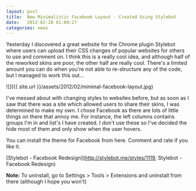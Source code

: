 ```yaml
---
layout: post
title:  New Minimalistic Facebook Layout - Created Using Stylebot
date:   2012-02-28 01:09:27
categories: news
---
```


Yesterday I discovered a great website for the Chrome plugin Stylebot where users can upload their CSS changes of popular websites for others to use and comment on. I think this is a really cool idea, and although half of the reworked skins are poor, the other half are really cool. There's a limited amount you can do when you're not able to re-structure any of the code, but I managed to work this out...

![]({{ site.url }}/assets/2012/02/minimal-facebook-layout.jpg)

I've messed about with changing styles to websites before, but as soon as I saw that there was a site which allowed users to share their skins, I was determined to make my own. I chose Facebook as there are lots of little things on there that annoy me. For instance, the left columns contains groups I'm in and list's I have created. I don't use these so I've decided the hide most of them and only show when the user hovers.

You can install the theme for Facebook from here. Comment and rate if you like it.

[Stylebot - Facebook Redesign](http://stylebot.me/styles/1119, Stylebot - Facebook Redesign)

**Note:** To uninstall, go to Settings > Tools > Extensions and uninstall from there (although I hope you won't)
